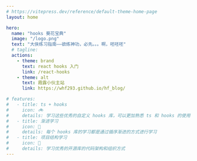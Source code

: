 ```yaml
---
# https://vitepress.dev/reference/default-theme-home-page
layout: home

hero:
  name: "hooks 葵花宝典"
  image: "/logo.png"
  text: "大侠练习指南——欲练神功，必先。。。啊，呸呸呸"
  # tagline:
  actions:
    - theme: brand
      text: react hooks 入门
      link: /react-hooks
    - theme: alt
      text: 霞露小伙主站
      link: https://whf293.github.io/hf_blog/

# features:
#   - title: ts + hooks
#     icon: 🚲
#     details: 学习这些优秀的自定义 hooks 库，可以更加熟悉 ts 和 hooks 的使用
#   - title: 渐进学习
#     icon: 🚅
#     details: 每个 hooks 库的学习都是通过循序渐进的方式进行学习
#   - title: 项目结构学习
#     icon: 🚀
#     details: 学习优秀的开源库的代码架构和组织方式
---
```

